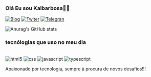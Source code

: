 ### Olá Eu sou Kalbarbosa👋🏾


[![Blog](https://img.shields.io/website-up-down-green-red/http/monip.org.svg)]()
[![Twiter](https://img.shields.io/badge/Twitter-1DA1F2?style=for-the-badge&logo=twitter&logoColor=white)]()
[![Telegran](https://img.shields.io/badge/Telegram-2CA5E0?style=for-the-badge&logo=telegram&logoColor=white)]()

![Anurag's GitHub stats](https://github-readme-stats.vercel.app/api?username=Kalbarbosa&show_icons=true&theme=dracula)

### tecnólogias que uso no meu dia 

<div style="display_block"><br/>
<img aling="center" alt="html5" src="https://img.shields.io/badge/HTML5-E34F26?style=for-the-badge&logo=html5&logoColor=white"
>
<img aling="center" alt="css" src="https://img.shields.io/badge/CSS3-1572B6?style=for-the-badge&logo=css3&logoColor=white"
>
<img aling="center" alt="javascript" src="https://img.shields.io/badge/JavaScript-F7DF1E?style=for-the-badge&logo=javascript&logoColor=black"
>
<img aling="center" alt="typescript" src="https://img.shields.io/badge/TypeScript-007ACC?style=for-the-badge&logo=typescript&logoColor=white"
>
</div>


Apaixonado por tecnologia, sempre à procura de novos desafios!!!


